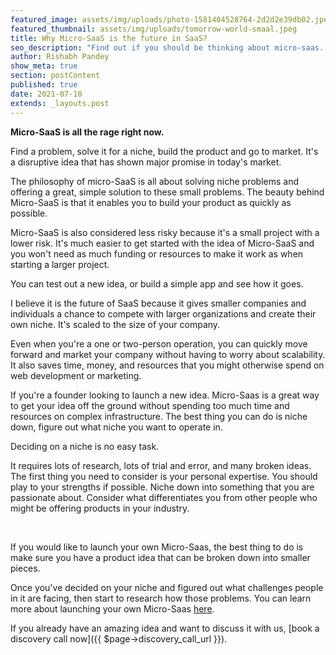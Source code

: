 ```yaml
---
featured_image: assets/img/uploads/photo-1581404528764-2d2d2e39db02.jpeg
featured_thumbnail: assets/img/uploads/tomorrow-world-smaal.jpeg
title: Why Micro-SaaS is the future in SaaS?
seo_description: "Find out if you should be thinking about micro-saas. We're breaking down why it's a great idea to build small, niche products that solve problems for specific niches."
author: Rishabh Pandey
show_meta: true
section: postContent
published: true
date: 2021-07-10
extends: _layouts.post
---
```


**Micro-SaaS is all the rage right now.**

Find a problem, solve it for a niche, build the product and go to market. It's a disruptive idea that has shown major promise in today's market.

The philosophy of micro-SaaS is all about solving niche problems and offering a great, simple solution to these small problems. The beauty behind Micro-SaaS is that it enables you to build your product as quickly as possible.

Micro-SaaS is also considered less risky because it's a small project with a lower risk. It's much easier to get started with the idea of Micro-SaaS and you won't need as much funding or resources to make it work as when starting a larger project.

You can test out a new idea, or build a simple app and see how it goes.

I believe it is the future of SaaS because it gives smaller companies and individuals a chance to compete with larger organizations and create their own niche. It's scaled to the size of your company.

Even when you're a one or two-person operation, you can quickly move forward and market your company without having to worry about scalability. It also saves time, money, and resources that you might otherwise spend on web development or marketing.

If you're a founder looking to launch a new idea. Micro-Saas is a great way to get your idea off the ground without spending too much time and resources on complex infrastructure. The best thing you can do is niche down, figure out what niche you want to operate in.

<x-quote>
Deciding on a niche is no easy task.
</x-quote>

It requires lots of research, lots of trial and error, and many broken ideas. The first thing you need to consider is your personal expertise. You should play to your strengths if possible. Niche down into something that you are passionate about. Consider what differentiates you from other people who might be offering products in your industry.

<br/>

If you would like to launch your own Micro-Saas, the best thing to do is make sure you have a product idea that can be broken down into smaller pieces.

Once you've decided on your niche and figured out what challenges people in it are facing, then start to research how those problems. You can learn more about launching your own Micro-Saas [here](https://buffermint.com/articles/launch-your-micro-saas-product).

If you already have an amazing idea and want to discuss it with us, [book a discovery call now]({{ $page->discovery_call_url }}).
